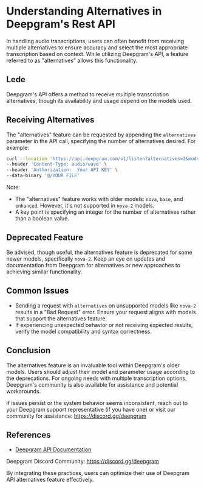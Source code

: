 # Understanding Alternatives in Deepgram's Rest API

In handling audio transcriptions, users can often benefit from receiving multiple alternatives to ensure accuracy and select the most appropriate transcription based on context. While utilizing Deepgram's API, a feature referred to as "alternatives" allows this functionality.

## Lede
Deepgram's API offers a method to receive multiple transcription alternatives, though its availability and usage depend on the models used.

## Receiving Alternatives
The "alternatives" feature can be requested by appending the `alternatives` parameter in the API call, specifying the number of alternatives desired. For example:
```bash
curl --location 'https://api.deepgram.com/v1/listen?alternatives=2&model=nova' \
--header 'Content-Type: audio/wave' \
--header 'Authorization:  Your API KEY' \
--data-binary '@/YOUR FILE'
```

Note:
- The "alternatives" feature works with older models: `nova`, `base`, and `enhanced`. However, it's not supported in `nova-2` models.
- A key point is specifying an integer for the number of alternatives rather than a boolean value.

## Deprecated Feature
Be advised, though useful, the alternatives feature is deprecated for some newer models, specifically `nova-2`. Keep an eye on updates and documentation from Deepgram for alternatives or new approaches to achieving similar functionality.

## Common Issues
- Sending a request with `alternatives` on unsupported models like `nova-2` results in a "Bad Request" error. Ensure your request aligns with models that support the alternatives feature.
- If experiencing unexpected behavior or not receiving expected results, verify the model compatibility and syntax correctness.

## Conclusion
The alternatives feature is an invaluable tool within Deepgram's older models. Users should adjust their model and parameter usage according to the deprecations. For ongoing needs with multiple transcription options, Deepgram's community is also available for assistance and potential workarounds.

If issues persist or the system behavior seems inconsistent, reach out to your Deepgram support representative (if you have one) or visit our community for assistance: https://discord.gg/deepgram

## References
- [Deepgram API Documentation](https://developers.deepgram.com/docs/getting-started-with-pre-recorded-audio)

Deepgram Discord Community: https://discord.gg/deepgram

By integrating these practices, users can optimize their use of Deepgram API alternatives feature effectively.